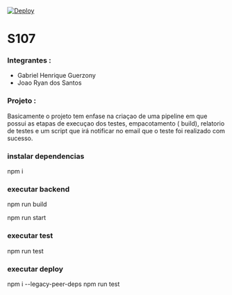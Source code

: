 [![Deploy](https://github.com/joaoryan/Projeto1-S107/actions/workflows/deployment.yml/badge.svg)](https://github.com/joaoryan/Projeto1-S107/actions/workflows/deployment.yml)

# S107

### Integrantes : 
- Gabriel Henrique Guerzony
- Joao Ryan dos Santos


### Projeto : 

Basicamente o projeto tem enfase na criaçao de uma pipeline em que possui as etapas de execuçao dos testes, empacotamento ( build), relatorio de testes e um script que irá notificar no email que o teste foi realizado com sucesso.

### instalar dependencias
npm i

### executar backend
npm run build

npm run start

### executar test
npm run test


### executar deploy 
 npm i --legacy-peer-deps
 npm run test





